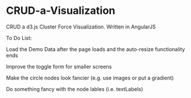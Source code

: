 # CRUD-a-Visualization
CRUD a d3.js Cluster Force Visualization. Written in AngularJS

To Do List: 

Load the Demo Data after the page loads and the auto-resize functionality ends

Improve the toggle form for smaller screens

Make the circle nodes look fancier (e.g. use images or put a gradient)

Do something fancy with the node lables (i.e. textLabels)



